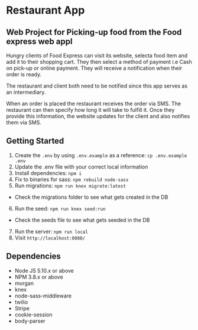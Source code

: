 # Restaurant App

## Web Project for Picking-up food from the Food express web appl 

Hungry clients of Food Express can visit its website, selecta food item and add it to their shopping cart. They then select a method of payment i.e Cash on pick-up or online payment. They will receive a notification when their order is ready.

The restaurant and client both need to be notified since this app serves as an intermediary.

When an order is placed the restaurant receives the order via SMS. The restaurant can then specify how long it will take to fulfill it. Once they provide this information, the website updates for the client and also notifies them via SMS.


## Getting Started

1. Create the `.env` by using `.env.example` as a reference: `cp .env.example .env`
2. Update the .env file with your correct local information
3. Install dependencies: `npm i`
4. Fix to binaries for sass: `npm rebuild node-sass`
5. Run migrations: `npm run knex migrate:latest`
  - Check the migrations folder to see what gets created in the DB
6. Run the seed: `npm run knex seed:run`
  - Check the seeds file to see what gets seeded in the DB
7. Run the server: `npm run local`
8. Visit `http://localhost:8080/`


## Dependencies

- Node JS 5.10.x or above
- NPM 3.8.x or above
- morgan
- knex
- node-sass-middleware
- twilio
- Stripe 
- cookie-session
- body-parser
